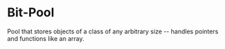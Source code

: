 # Bit-Pool
 Pool that stores objects of a class of any arbitrary size -- handles pointers and functions like an array.

